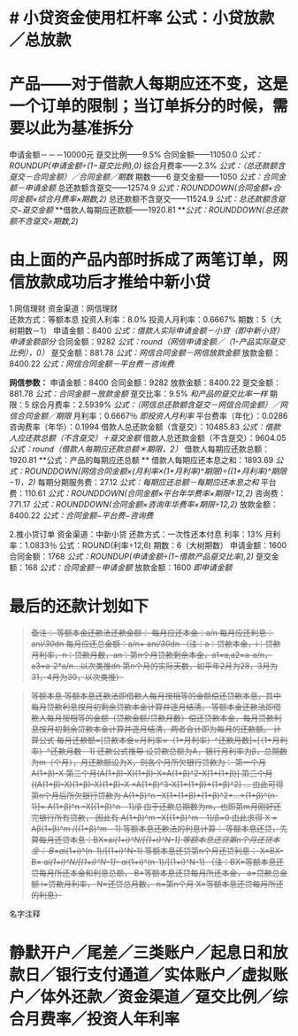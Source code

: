 # # 小贷资金使用杠杆率 公式：小贷放款／总放款

# 产品——对于借款人每期应还不变，这是一个订单的限制；当订单拆分的时候，需要以此为基准拆分
申请金额－－－10000元
趸交比例——9.5%
合同金额——11050.0  *_公式：ROUNDUP(申请金额÷(1−趸交比例),0)_*
综合月费率——2.3%   *公式：（总还款额含趸交－合同金额）／合同金额／期数*
期数——6
趸交金额——1050  *公式：合同金额－申请金额*
总还款额含趸交——12574.9  *公式：ROUNDDOWN(合同金额+合同金额×综合月费率×期数,2)*
总还款额不含趸交——11524.9 *公式：总还款额含趸交−趸交金额*
**借款人每期应还款额——1920.81 ***公式：ROUNDDOWN(总还款额不含趸交÷期数,2)*

# 由上面的产品内部时拆成了两笔订单，网信放款成功后才推给中新小贷
1.网信理财
资金渠道：网信理财   
还款方式：等额本息
投资人利率：8.0%
投资人月利率：0.6667%
期数：5（大树期数－1）
申请金额：8400  *公式：借款人实际申请金额－小贷（即中新小贷）申请金额部分*
合同金额：9282 *公式：round（网信申请金额／（1-产品实际趸交比例），0）*
趸交金额：881.78 *公式：网信合同金额－网信放款金额*
放款金额：8400.22 *公式：网信合同金额－平台费－咨询费*

**网信参数：**
申请金额：8400
合同金额：9282
放款金额：8400.22
趸交金额：881.78 *公式：合同金额－放款金额*
趸交比率：9.5% *和产品的趸交比率一样*
期限：5
综合月费率：2.5939%  *公式：（网信总还款额含趸交－网信合同金额）／网信合同金额／期限*
月利率：0.6667％  *即投资人月利率*
平台费率（年化）：0.0286
咨询费率（年华）：0.1994
借款人总还款金额（含趸交）：10485.83 *公式：借款人应还款总额（不含趸交）＋趸交金额*
借款人总还款金额（不含趸交）：9604.05 *公式：round（借款人每期应还款总额＊期限，2）*
借款人每期应还款总额：1920.81 **公式：产品的每期应还总额 **
借款人每期应还本息之和：1893.69 
*公式：ROUNDDOWN(网信合同金额×(月利率×(1+月利率)^期限)÷((1+月利率)^期限−1)，2)*
每期分期服务费：27.12 *公式：每期应还总额－每期应还本息之和*
平台费：110.61 *公式：ROUNDDOWN(合同金额×平台年华费率×期限÷12,2)*
咨询费：771.17 *公式：ROUNDDOWN(合同金额×咨询年华费率×期限÷12,2)*
放款金额：8400.22 *公式：合同金额−平台费−咨询费*

2.推小贷订单
资金渠道：中新小贷
还款方式：一次性还本付息
利率：13%
月利率：1.0833％ 公式：ROUND(利率÷12,6)
期数：6（大树期数）
申请金额：1600
合同金额：1768 *公式：ROUNDUP(申请金额÷(1−借款产品趸交比率),2)*
趸交金额：168  *公式：合同金额－申请金额*
放款金额：1600 *即申请金额*

# 最后的还款计划如下







> ~~备注：
> 等额本金还款法还款金额：
> 每月应还本金：a/n
> 每月应还利息：an*i/30*dn
> 每月应还总金额：a/n+ an*i/30*dn
> （注：a：贷款本金，i：贷款月利率，n：贷款月数，an：第n个月贷款剩余本金，a1=a,a2=a-a/n，a3=a-2*a/n...以次类推dn 第n个月的实际天数，如平年2月为28，3月为31，4月为30，以次类推）~~

> ~~等额本息
> 等额本息还款法即借款人每月按相等的金额偿还贷款本息，其中每月贷款利息按月初剩余贷款本金计算并逐月结清。
> 等额本金还款法即借款人每月按相等的金额（贷款金额/贷款月数）偿还贷款本金，每月贷款利息按月初剩余贷款本金计算并逐月结清，两者合计即为每月的还款额。
> 计算公式
> 每月还款额=[贷款本金×月利率×（1+月利率）^还款月数]÷[（1+月利率）^还款月数－1]
> 还款公式推导
> 设贷款总额为A，银行月利率为β，总期数为m（个月），月还款额设为X，则各个月所欠银行贷款为：
> 第一个月A(1+β)-X
> 第二个月(A(1+β)-X)(1+β)-X=A(1+β)^2-X[1+(1+β)]
> 第三个月((A(1+β)-X)(1+β)-X)(1+β)-X =A(1+β)^3-X[1+(1+β)+(1+β)^2] …
> 由此可得第n个月后所欠银行贷款为 A(1+β)^n –X[1+(1+β)+(1+β)^2+…+(1+β)^(n-1)]= A(1+β)^n –X[(1+β)^n - 1]/β
> 由于还款总期数为m，也即第m月刚好还完银行所有贷款，
> 因此有 A(1+β)^m –X[(1+β)^m - 1]/β=0
> 由此求得 X = Aβ(1+β)^m /[(1+β)^m - 1]
> 等额本息还款法的利息计算：
> 等额本息还贷，先算每月还贷本息：BX=a*i(1+i)^N/[(1+i)^N-1]
> 等额本息还贷第n个月还贷本金：
> B=a*i(1+i)^(n-1)/[(1+i)^N-1]
> 等额本息还贷第n个月还贷利息：
> X=BX-B= a*i(1+i)^N/[(1+i)^N-1]- a*i(1+i)^(n-1)/[(1+i)^N-1]
> （注：BX=等额本息还贷每月所还本金和利息总额，
> B=等额本息还贷每月所还本金，
> a=贷款总金额
> i=贷款月利率，
> N=还贷总月数，
> n=第n个月
> X=等额本息还贷每月所还的利息）~~


名字注释
# 静默开户／尾差／三类账户／起息日和放款日／银行支付通道／实体账户／虚拟账户／体外还款／资金渠道／趸交比例／综合月费率／投资人年利率

